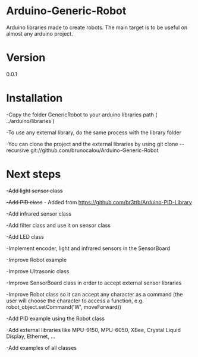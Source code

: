 Arduino-Generic-Robot
=====================

Arduino libraries made to create robots. The main target is to be useful on almost any arduino project.

Version
=====================
0.0.1

Installation
=====================

-Copy the folder GenericRobot to your arduino libraries path ( ../arduino/libraries )

-To use any external library, do the same process with the library folder

-You can clone the project and the external libraries by using 
git clone --recursive git://github.com/brunocalou/Arduino-Generic-Robot

Next steps
=====================

<s>-Add light sensor class</s>

<s>-Add PID class</s> - Added from https://github.com/br3ttb/Arduino-PID-Library

-Add infrared sensor class

-Add filter class and use it on sensor class

-Add LED class

-Implement encoder, light and infrared sensors in the SensorBoard

-Improve Robot example

-Improve Ultrasonic class

-Improve SensorBoard class in order to accept external sensor libraries

-Improve Robot class so it can accept any character as a command (the user will choose the character to access a function, e.g. robot_object.setCommand('W', moveForward))

-Add PID example using the Robot class

-Add external libraries like MPU-9150, MPU-6050, XBee, Crystal Liquid Display, Ethernet, ...

-Add examples of all classes
